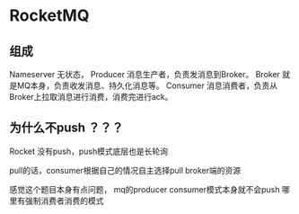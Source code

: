 # RocketMQ

## 组成

Nameserver	无状态，
Producer	消息生产者，负责发消息到Broker。
Broker	就是MQ本身，负责收发消息、持久化消息等。
Consumer	消息消费者，负责从Broker上拉取消息进行消费，消费完进行ack。

## 为什么不push ？？？

Rocket 没有push，push模式底层也是长轮询

pull的话，consumer根据自己的情况自主选择pull broker端的资源

感觉这个题目本身有点问题，
mq的producer consumer模式本身就不会push
哪里有强制消费者消费的模式
